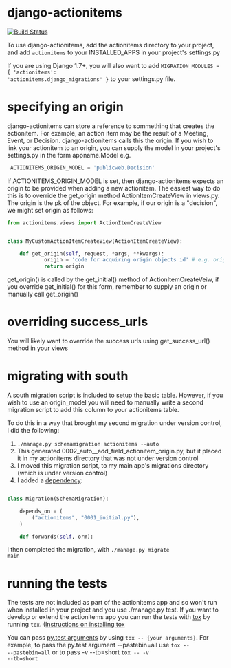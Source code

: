 django-actionitems
==================
[![Build Status](https://travis-ci.org/birdsarah/django-actionitems.png?branch=master)](https://travis-ci.org/birdsarah/django-actionitems)

To use django-actionitems, add the actionitems directory to your project, and add <code>actionitems</code> to your INSTALLED_APPS in your project's settings.py

If you are using Django 1.7+, you will also want to add <code>MIGRATION_MODULES = { 'actionitems': 'actionitems.django_migrations' }</code> to your settings.py file.

specifying an origin
====================
django-actionitems can store a reference to sommething that creates the actionitem. For example, an action item may be the result of a Meeting, Event, or Decision. django-actionitems calls this the origin. If you wish to link your actionitem to an origin, you can supply the model in your project's settings.py in the form appname.Model e.g.

```python
 ACTIONITEMS_ORIGIN_MODEL = 'publicweb.Decision'
``` 
If ACTIONITEMS_ORIGIN_MODEL is set, then django-actionitems expects an origin to be provided when adding a new actionitem. The easiest way to do this is to override the get_origin method ActionItemCreateView in views.py.
The origin is the pk of the object. For example, if our origin is a "decision", we might set origin as follows: 
```python
from actionitems.views import ActionItemCreateView


class MyCustomActionItemCreateView(ActionItemCreateView):

    def get_origin(self, request, *args, **kwargs):
            origin = 'code for acquiring origin objects id' # e.g. origin = kwargs.get('decisionpk')
            return origin
``` 
get_origin() is called by the get_initial() method of ActionItemCreateVeiw, if you override get_initial() for this form, remember to supply an origin or manually call get_origin()

overriding success_urls
=======================
You will likely want to override the success urls using get_success_url() method in your views

migrating with south
====================
A south migration script is included to setup the basic table. However, if you wish to use an origin_model you will need to manually write a second migration script to add this column to your actionitems table.

To do this in a way that brought my second migration under version control, I did the following:

 1. <code>./manage.py schemamigration actionitems --auto</code>
 1. This generated 0002_auto__add_field_actionitem_origin.py, but it placed it in my actionitems directory that was not under version control
 1. I moved this migration script, to my main app's migrations directory (which is under version control)
 1. I added a [dependency](http://south.readthedocs.org/en/latest/dependencies.html):

```python

class Migration(SchemaMigration):

    depends_on = (
        ("actionitems", "0001_initial.py"),
    )

    def forwards(self, orm):
``` 
I then completed the migration, with <code>./manage.py migrate main</code>

running the tests
=================

The tests are not included as part of the actionitems app and so won't run when installed in your project and you use ./manage.py test. If you want to develop or extend the actionitems app you can run the tests with [tox](http://tox.readthedocs.org) by running <code>tox</code>. ([Instructions on installing tox](http://tox.readthedocs.org/en/latest/install.html)

You can pass [py.test arguments](http://pytest.org/latest/usage.html) by using <code>tox -- {your arguments}</code>. For example, to pass the py.test argument --pastebin=all use <code>tox -- --pastebin=all</code> or to pass -v --tb=short <code>tox -- -v --tb=short</code>

